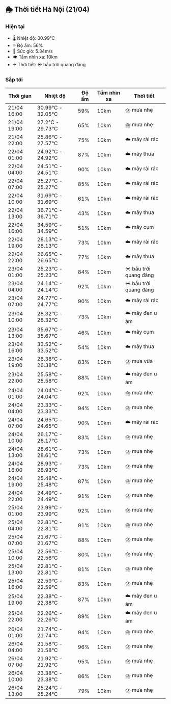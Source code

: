 ## 🌦️ Thời tiết Hà Nội (21/04)

### Hiện tại

- 🌡️ Nhiệt độ: 30.99℃
- 💦 Độ ẩm: 56%
- 💨 Sức gió: 5.34m/s
- 👁️ Tầm nhìn xa: 10km
- ☂️ Thời tiết: ☀️ bầu trời quang đãng

### Sắp tới

| Thời gian | Nhiệt độ | Độ ẩm | Tầm nhìn xa | Thời tiết |
| --- | --- | --- | --- | --- |
| 21/04 16:00 | 30.99℃ - 32.05℃ | 59% | 10km | ⛈️ mưa nhẹ |
| 21/04 19:00 | 27.2℃ - 29.73℃ | 65% | 10km | ⛈️ mưa nhẹ |
| 21/04 22:00 | 25.86℃ - 27.57℃ | 75% | 10km | ☁️ mây rải rác |
| 22/04 01:00 | 24.92℃ - 24.92℃ | 87% | 10km | ☁️ mây thưa |
| 22/04 04:00 | 24.51℃ - 24.51℃ | 90% | 10km | ☁️ mây rải rác |
| 22/04 07:00 | 25.27℃ - 25.27℃ | 85% | 10km | ☁️ mây rải rác |
| 22/04 10:00 | 31.69℃ - 31.69℃ | 61% | 10km | ☁️ mây rải rác |
| 22/04 13:00 | 36.71℃ - 36.71℃ | 43% | 10km | ☁️ mây thưa |
| 22/04 16:00 | 34.59℃ - 34.59℃ | 51% | 10km | ☁️ mây cụm |
| 22/04 19:00 | 28.13℃ - 28.13℃ | 73% | 10km | ☁️ mây rải rác |
| 22/04 22:00 | 26.65℃ - 26.65℃ | 77% | 10km | ☁️ mây thưa |
| 23/04 01:00 | 25.23℃ - 25.23℃ | 84% | 10km | ☀️ bầu trời quang đãng |
| 23/04 04:00 | 24.14℃ - 24.14℃ | 92% | 10km | ☀️ bầu trời quang đãng |
| 23/04 07:00 | 24.77℃ - 24.77℃ | 90% | 10km | ☁️ mây rải rác |
| 23/04 10:00 | 28.32℃ - 28.32℃ | 73% | 10km | ☁️ mây đen u ám |
| 23/04 13:00 | 35.67℃ - 35.67℃ | 46% | 10km | ☁️ mây cụm |
| 23/04 16:00 | 33.52℃ - 33.52℃ | 54% | 10km | ☁️ mây thưa |
| 23/04 19:00 | 26.38℃ - 26.38℃ | 83% | 10km | ⛈️ mưa vừa |
| 23/04 22:00 | 25.58℃ - 25.58℃ | 88% | 10km | ☁️ mây đen u ám |
| 24/04 01:00 | 24.04℃ - 24.04℃ | 92% | 10km | ⛈️ mưa nhẹ |
| 24/04 04:00 | 23.33℃ - 23.33℃ | 94% | 10km | ⛈️ mưa nhẹ |
| 24/04 07:00 | 24.65℃ - 24.65℃ | 90% | 10km | ☁️ mây rải rác |
| 24/04 10:00 | 26.17℃ - 26.17℃ | 83% | 10km | ⛈️ mưa nhẹ |
| 24/04 13:00 | 28.61℃ - 28.61℃ | 73% | 10km | ⛈️ mưa nhẹ |
| 24/04 16:00 | 28.93℃ - 28.93℃ | 73% | 10km | ⛈️ mưa nhẹ |
| 24/04 19:00 | 25.48℃ - 25.48℃ | 87% | 10km | ⛈️ mưa nhẹ |
| 24/04 22:00 | 24.49℃ - 24.49℃ | 91% | 10km | ⛈️ mưa nhẹ |
| 25/04 01:00 | 23.99℃ - 23.99℃ | 92% | 10km | ⛈️ mưa nhẹ |
| 25/04 04:00 | 22.81℃ - 22.81℃ | 91% | 10km | ⛈️ mưa nhẹ |
| 25/04 07:00 | 21.67℃ - 21.67℃ | 88% | 10km | ⛈️ mưa nhẹ |
| 25/04 10:00 | 22.56℃ - 22.56℃ | 80% | 10km | ⛈️ mưa nhẹ |
| 25/04 13:00 | 22.81℃ - 22.81℃ | 81% | 10km | ⛈️ mưa nhẹ |
| 25/04 16:00 | 22.59℃ - 22.59℃ | 83% | 10km | ⛈️ mưa nhẹ |
| 25/04 19:00 | 22.38℃ - 22.38℃ | 87% | 10km | ☁️ mây đen u ám |
| 25/04 22:00 | 22.26℃ - 22.26℃ | 89% | 10km | ☁️ mây đen u ám |
| 26/04 01:00 | 21.74℃ - 21.74℃ | 94% | 10km | ⛈️ mưa nhẹ |
| 26/04 04:00 | 21.58℃ - 21.58℃ | 96% | 10km | ⛈️ mưa nhẹ |
| 26/04 07:00 | 21.92℃ - 21.92℃ | 95% | 10km | ⛈️ mưa nhẹ |
| 26/04 10:00 | 23.38℃ - 23.38℃ | 86% | 10km | ⛈️ mưa nhẹ |
| 26/04 13:00 | 25.24℃ - 25.24℃ | 79% | 10km | ⛈️ mưa nhẹ |
